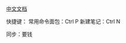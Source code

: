 
[中文文档](https://publish.obsidian.md/help-zh/%E7%94%B1%E6%AD%A4%E5%BC%80%E5%A7%8B)

快捷键：
常用命令面包：Ctrl P
新建笔记：Ctrl N



同步：要钱